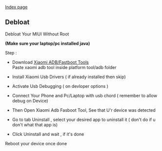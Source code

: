 [Index page](../)

## Debloat

Debloat Your MIUI Without Root

<b>(Make sure your laptop/pc installed java)</b>

Step :
- Download [Xiaomi ADB/Fastboot Tools](https://praveenkumar-rv.github.io/tools)<br/>
 Paste xaomi adb tool inside platform tool/adb folder 

- Install Xiaomi Usb Drivers ( if already installed then skip)

- Activate Usb Debugging ( on devloper options )

- Connect Your Phone and Pc/Laptop with usb chord ( remember to allow debug on Device)

- Then Open Xiaomi Adb Fasboot Tool, See that U'r device was detected

- Go to tab Uninstall , select your desired app to uninstall it ( don't do if u don't what that app is)

- Click Uninstall and wait , if it's done 

Reboot your device once done
